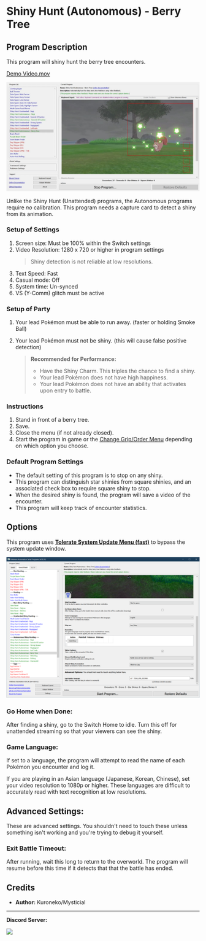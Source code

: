 # Shiny Hunt (Autonomous) - Berry Tree

## Program Description

This program will shiny hunt the berry tree encounters.

[Demo Video.mov](https://cdn.discordapp.com/attachments/755635697737531544/821977215725469726/2021-03-18_00-21-14.mp4)

<img src="images/ShinyHuntAutonomous-BerryTree-0.jpg" width="800">

Unlike the Shiny Hunt (Unattended) programs, the Autonomous programs require *no* calibration. This program needs a capture card to detect a shiny from its animation.

### Setup of Settings

1. Screen size: Must be 100% within the Switch settings
2. Video Resolution: 1280 x 720 or higher in program settings
   > Shiny detection is not reliable at low resolutions.
3. Text Speed: Fast
4. Casual mode: Off
5. System time: Un-synced
6. VS (Y-Comm) glitch must be active

### Setup of Party
1. Your lead Pokémon must be able to run away. (faster or holding Smoke Ball)
2. Your lead Pokémon must not be shiny. (this will cause false positive detection)

   > **Recommended for Performance:**
   > - Have the Shiny Charm. This triples the chance to find a shiny.
   > - Your lead Pokémon does not have high happiness.
   > - Your lead Pokémon does not have an ability that activates upon entry to battle.

### Instructions

1. Stand in front of a berry tree.
2. Save.
3. Close the menu (if not already closed).
4. Start the program in game or the [Change Grip/Order Menu](https://github.com/PokemonAutomation/Microcontroller/blob/master/Wiki/Programs/NintendoSwitch/ChangeGripOrderMenu.md) depending on which option you choose.

### Default Program Settings

* The default setting of this program is to stop on any shiny.
* This program can distinguish star shinies from square shinies, and an associated check box to require square shiny to stop.
* When the desired shiny is found, the program will save a video of the encounter.
* This program will keep track of encounter statistics.


## Options

This program uses [**Tolerate System Update Menu (fast)**](/Wiki/Programs/NintendoSwitch/FrameworkSettings.md#tolerate-system-update-menu-fast) to bypass the system update window.

<img src="images/ShinyHuntAutonomous-BerryTree-Settings.png">

### Go Home when Done:

After finding a shiny, go to the Switch Home to idle. Turn this off for unattended streaming so that your viewers can see the shiny.

### Game Language:

If set to a language, the program will attempt to read the name of each Pokémon you encounter and log it.

If you are playing in an Asian language (Japanese, Korean, Chinese), set your video resolution to 1080p or higher. These languages are difficult to accurately read with text recognition at low resolutions.


## Advanced Settings:
These are advanced settings. You shouldn't need to touch these unless something isn't working and you're trying to debug it yourself.


### Exit Battle Timeout:

After running, wait this long to return to the overworld. The program will resume before this time if it detects that that the battle has ended.


## Credits

- **Author:** Kuroneko/Mysticial


<hr>

**Discord Server:** 

[<img src="https://canary.discordapp.com/api/guilds/695809740428673034/widget.png?style=banner2">](https://discord.gg/cQ4gWxN)




